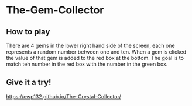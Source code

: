# The-Gem-Collector

## How to play 
There are 4 gems in the lower right hand side of the screen, each one represents a random number between one and ten. When a gem is clicked the value of that gem is added to the red box at the bottom. The goal is to match teh number in the red box with the number in the green box.

## Give it a try!
https://cwp132.github.io/The-Crystal-Collector/
